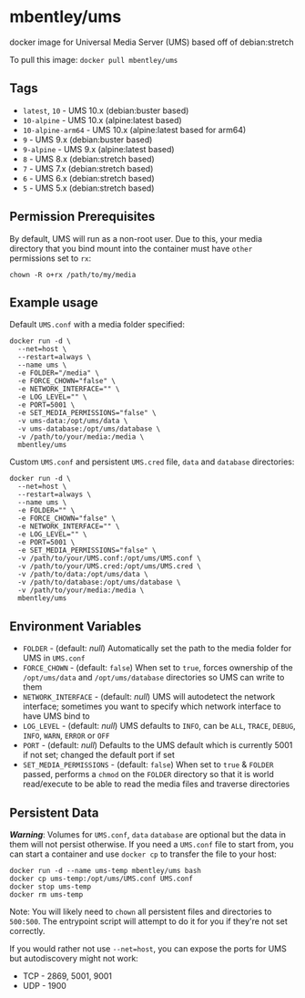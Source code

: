 # mbentley/ums

docker image for Universal Media Server (UMS)
based off of debian:stretch

To pull this image:
`docker pull mbentley/ums`

## Tags

* `latest`, `10` - UMS 10.x (debian:buster based)
* `10-alpine` - UMS 10.x (alpine:latest based)
* `10-alpine-arm64` - UMS 10.x (alpine:latest based for arm64)
* `9` - UMS 9.x (debian:buster based)
* `9-alpine` - UMS 9.x (alpine:latest based)
* `8` - UMS 8.x (debian:stretch based)
* `7` - UMS 7.x (debian:stretch based)
* `6` - UMS 6.x (debian:stretch based)
* `5` - UMS 5.x (debian:stretch based)

## Permission Prerequisites

By default, UMS will run as a non-root user.  Due to this, your media directory that you bind mount into the container must have `other` permissions set to `rx`:

```
chown -R o+rx /path/to/my/media
```

## Example usage

Default `UMS.conf` with a media folder specified:

```
docker run -d \
  --net=host \
  --restart=always \
  --name ums \
  -e FOLDER="/media" \
  -e FORCE_CHOWN="false" \
  -e NETWORK_INTERFACE="" \
  -e LOG_LEVEL="" \
  -e PORT=5001 \
  -e SET_MEDIA_PERMISSIONS="false" \
  -v ums-data:/opt/ums/data \
  -v ums-database:/opt/ums/database \
  -v /path/to/your/media:/media \
  mbentley/ums
```

Custom `UMS.conf` and persistent `UMS.cred` file, `data` and `database` directories:

```
docker run -d \
  --net=host \
  --restart=always \
  --name ums \
  -e FOLDER="" \
  -e FORCE_CHOWN="false" \
  -e NETWORK_INTERFACE="" \
  -e LOG_LEVEL="" \
  -e PORT=5001 \
  -e SET_MEDIA_PERMISSIONS="false" \
  -v /path/to/your/UMS.conf:/opt/ums/UMS.conf \
  -v /path/to/your/UMS.cred:/opt/ums/UMS.cred \
  -v /path/to/data:/opt/ums/data \
  -v /path/to/database:/opt/ums/database \
  -v /path/to/your/media:/media \
  mbentley/ums
```

## Environment Variables

* `FOLDER` - (default: _null_) Automatically set the path to the media folder for UMS in `UMS.conf`
* `FORCE_CHOWN` - (default: `false`) When set to `true`, forces ownership of the `/opt/ums/data` and `/opt/ums/database` directories so UMS can write to them
* `NETWORK_INTERFACE` - (default: _null_) UMS will autodetect the network interface; sometimes you want to specify which network interface to have UMS bind to
* `LOG_LEVEL` - (default: _null_) UMS defaults to `INFO`, can be `ALL`, `TRACE`, `DEBUG`, `INFO`, `WARN`, `ERROR` or `OFF`
* `PORT` - (default: _null_) Defaults to the UMS default which is currently 5001 if not set; changed the default port if set
* `SET_MEDIA_PERMISSIONS` - (default: `false`) When set to `true` & `FOLDER` passed, performs a `chmod` on the `FOLDER` directory so that it is world read/execute to be able to read the media files and traverse directories

## Persistent Data

**_Warning_**: Volumes for `UMS.conf`, `data` `database` are optional but the data in them will not persist otherwise.  If you need a `UMS.conf` file to start from, you can start a container and use `docker cp` to transfer the file to your host:

```
docker run -d --name ums-temp mbentley/ums bash
docker cp ums-temp:/opt/ums/UMS.conf UMS.conf
docker stop ums-temp
docker rm ums-temp
```

Note: You will likely need to `chown` all persistent files and directories to `500:500`.  The entrypoint script will attempt to do it for you if they're not set correctly.

If you would rather not use `--net=host`, you can expose the ports for UMS but autodiscovery might not work:

* TCP - 2869, 5001, 9001
* UDP - 1900
